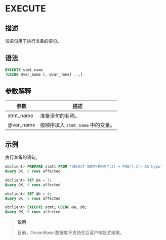 # EXECUTE

## 描述

该语句用于执行准备的语句。

## 语法

```sql
EXECUTE stmt_name
[USING @var_name [, @var_name] ...]
```

## 参数解释

|    参数     |           描述            |
|-----------|-------------------------|
| stmt_name | 准备语句的名称。                |
| @var_name | 按顺序填入 `stmt_name` 中的变量。 |

## 示例

执行准备的语句。

```sql
obclient> PREPARE stmt1 FROM 'SELECT SQRT(POW(?,2) + POW(?,2)) AS hypotenuse';
Query OK, 0 rows affected

obclient> SET @a = 3;
Query OK, 0 rows affected

obclient> SET @b = 4;
Query OK, 0 rows affected

obclient> EXECUTE stmt1 USING @a, @b;
Query OK, 0 rows affected
```

>**说明**
>
>目前，OceanBase 数据库不支持交互客户端显式结果。
